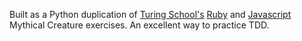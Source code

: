 Built as a Python duplication of [Turing School's](https://github.com/turingschool) [Ruby](https://github.com/turingschool/ruby-exercises/tree/master/mythical-creatures) and [Javascript](https://github.com/turingschool-examples/javascript-foundations/tree/master/mythical-creatures) Mythical Creature exercises. An excellent way to practice TDD.

